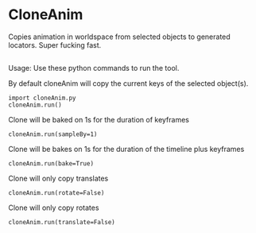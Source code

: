 # CloneAnim
Copies animation in worldspace from selected objects to generated locators. Super fucking fast.


##
Usage:
Use these python commands to run the tool.


By default cloneAnim will copy the current keys of the selected object(s).

    import cloneAnim.py
    cloneAnim.run()

Clone will be baked on 1s for the duration of keyframes

    cloneAnim.run(sampleBy=1)

Clone will be bakes on 1s for the duration of the timeline plus keyframes

    cloneAnim.run(bake=True)

Clone will only copy translates

    cloneAnim.run(rotate=False) 

Clone will only copy rotates

    cloneAnim.run(translate=False)


